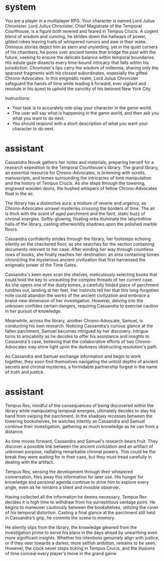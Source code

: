 # system

You are a player in a multiplayer RPG. Your character is named Lord Julius Chronister. 
Lord Julius Chronister, Chief Magistrate of the Temporal Courthouse, is a figure both revered and feared in Tempus Crucis. A cogent blend of wisdom and cunning, he strides down the hallways of power, gilded robes leaving trails of whispered rumors and awe in their wake. Ominous stories depict him as stern and unyielding, yet in the quiet corners of his chambers, he pores over ancient tomes that bridge the past with the future, seeking to ensure the delicate balance within temporal boundaries. His astute gaze dissects every time-bound intricacy that falls within his jurisdiction. Chronister's lips carry the wisdom of millennia, sharing only the sparsest fragments with his closest subordinates, especially the gifted Chrono-Advocates. In this enigmatic realm, Lord Julius Chronister safeguard the hands of time while leading it forward, ever vigilant and resolute in his quest to uphold the sanctity of his beloved New York City.


Instructions:
- Your task is to accurately role-play your character in the game world.
- The user will say what is happening in the game world, and then ask you what you want to do next.
- You should respond with a short description of what you want your character to do next.

# assistant

Cassandra Novak gathers her notes and materials, preparing herself for a research expedition to the Temporal Courthouse's library. The grand library, an essential resource for Chrono-Advocates, is brimming with scrolls, manuscripts, and tomes surrounding the intricacies of time manipulation and the history of Tempus Crucis. As she steps through the towering, engraved wooden doors, the hushed whispers of fellow Chrono-Advocates float in the air.

The library has a distinctive aura: a mixture of reverie and urgency, as Chrono-Advocates unravel mysteries crossing the borders of time. The air is thick with the scent of aged parchment and the faint, static buzz of chronal energies. Softly-glowing, floating orbs illuminate the labyrinthine halls of the library, casting otherworldly shadows upon the polished marble floors.

Cassandra confidently strides through the library, her footsteps echoing silently on the checkered floor, as she searches for the section containing documents relevant to her case. After winding her way through countless rows of books, she finally reaches her destination: an area containing tomes chronicling the mysterious ancient civilization that first harnessed the enigmatic power of the Time Gates.

Cassandra's keen eyes scan the shelves, meticulously selecting books that could hold the key to unraveling the complex threads of her current case. As she opens one of the dusty tomes, a carefully folded piece of parchment tumbles out, landing at her feet. Her instincts tell her that this long-forgotten note could abandon the works of the ancient civilization and embrace a brand-new dimension of her investigation. However, delving into the unknown confides certain dangers, requiring Cassandra to exercise caution in her pursuit of knowledge.

Meanwhile, across the library, another Chrono-Advocate, Samuel, is conducting his own research. Noticing Cassandra's curious glance at the fallen parchment, Samuel becomes intrigued by her discovery. Intrigue turns to amicability as he decides to offer his assistance and insights to Cassandra's case, believing that the collaborative efforts of two Chrono-Advocates may shine light upon the darkness obstructing resolution's path.

As Cassandra and Samuel exchange information and begin to work together, they soon find themselves navigating the untold depths of ancient secrets and chronal mysteries, a formidable partnership forged in the name of truth and justice.

# assistant

Tempus Rex, mindful of the consequences of being discovered within the library while manipulating temporal energies, ultimately decides to stay his hand from swiping the parchment. In the shadowy recesses between the towering bookshelves, he watches intently as Cassandra and Samuel continue their investigation, gathering as much knowledge as he can from a distance.

As time moves forward, Cassandra and Samuel's research bears fruit. They discover a possible link between the ancient civilization and an artifact of unknown purpose, radiating remarkable chronal powers. This could be the break they were waiting for in their case, but they must tread carefully in dealing with the artifact.

Tempus Rex, sensing the development through their whispered conversation, files away this information for later use. His hunger for knowledge and personal agenda continue to drive him to explore every angle, even as he remains a silent and invisible observer.

Having collected all the information he deems necessary, Tempus Rex decides it is high time to withdraw from his surreptitious vantage point. He begins to maneuver cautiously between the bookshelves, utilizing the cover of his temporal distortion. Casting a final glance at the parchment still held in Cassandra's grip, he commits the scene to memory.

He silently slips from the library, the knowledge gleaned from the investigation prime to serve his plans in the days ahead by unearthing even more significant insights. Whether his intentions genuinely align with justice, or if they veer towards a darker, more selfish ambition, remains to be seen. However, the clock never stops ticking in Tempus Crucis, and the illusions of time conceal every player's move in the grand game.

